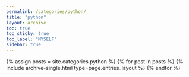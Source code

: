 ```yaml
---
permalink: /categories/python/
title: "python"
layout: archive
toc: true
toc_sticky: true
toc_label: "MYSELF"
sidebar: true
---
```



{% assign posts = site.categories.python %}
{% for post in posts %} {% include archive-single.html type=page.entries_layout %} {% endfor %}